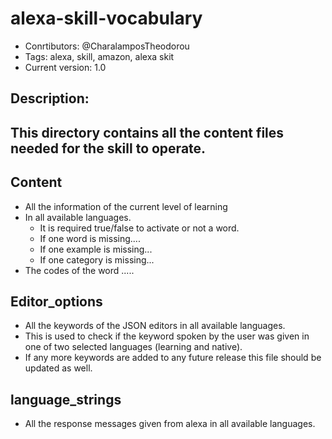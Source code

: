 # alexa-skill-vocabulary
* Conrtibutors: @CharalamposTheodorou
* Tags: alexa, skill, amazon, alexa skit
* Current version: 1.0

## Description:
This directory contains all the content files needed for the skill to operate.
-

## Content
- All the information of the current level of learning
- In all available languages.
  - It is required true/false to activate or not a word.
  - If one word is missing....
  - If one example is missing...
  - If one category is missing...
- The codes of the word ..... 



## Editor_options
- All the keywords of the JSON editors in all available languages.
- This is used to check if the keyword spoken by the user was given in one of two selected languages (learning and native).
- If any more keywords are added to any future release this file should be updated as well.


## language_strings
- All the response messages given from alexa in all available languages.
